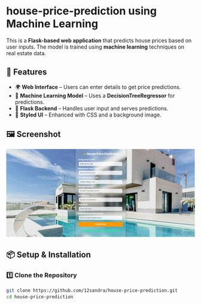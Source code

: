 # house-price-prediction using Machine Learning


This is a **Flask-based web application** that predicts house prices based on user inputs. The model is trained using **machine learning** techniques on real estate data.

## 🚀 Features
- 🌍 **Web Interface** – Users can enter details to get price predictions.
- 🧠 **Machine Learning Model** – Uses a **DecisionTreeRegressor** for predictions.
- 📂 **Flask Backend** – Handles user input and serves predictions.
- 🎨 **Styled UI** – Enhanced with CSS and a background image.
## 🖼️ Screenshot
![House Price Prediction App](Screenshot.png)

## 📦 Setup & Installation

### 1️⃣ Clone the Repository  
```sh
git clone https://github.com/12sandra/house-price-prediction.git
cd house-price-prediction
